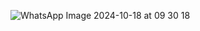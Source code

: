 ![WhatsApp Image 2024-10-18 at 09 30 18](https://github.com/user-attachments/assets/216c9dd5-52cd-40f6-8744-280f14974bb4)
